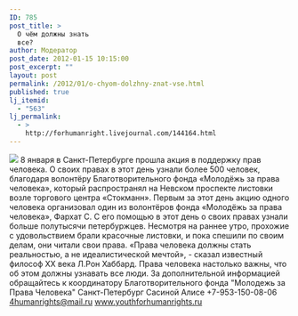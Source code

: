 ```yaml
---
ID: 785
post_title: >
  О чём должны знать
  все?
author: Модератор
post_date: 2012-01-15 10:15:00
post_excerpt: ""
layout: post
permalink: /2012/01/o-chyom-dolzhny-znat-vse.html
published: true
lj_itemid:
  - "563"
lj_permalink:
  - >
    http://forhumanright.livejournal.com/144164.html
---
```

<img src="http://cs5338.vk.com/u132145096/132409092/x_5b26039f.jpg" /> 8 января в Санкт-Петербурге прошла акция в поддержку прав человека. О своих правах в этот день узнали более 500 человек, благодаря волонтёру Благотворительного фонда «Молодёжь за права человека», который распространял на Невском проспекте листовки возле торгового центра «Стокманн».
Первым за этот день акцию одного человека организовал один из волонтёров фонда «Молодёжь за права человека», Фархат С. С его помощью в этот день о своих правах узнали больше полутысячи петербуржцев. Несмотря на раннее утро, прохожие с удовольствием брали красочные листовки, и пока спешили по своим делам, они читали свои права.
«Права человека должны стать реальностью, а не идеалистической мечтой», - сказал известный философ ХХ века Л.Рон Хаббард. Права человека настолько важны, что об этом должны узнавать все люди.
За дополнительной информацией обращайтесь к координатору
Благотворительного фонда
"Молодежь за Права Человека" Санкт-Петербург 
Сасиной Алисе 
+7-953-150-08-06 
4humanrights@mail.ru
www.youthforhumanrights.ru
